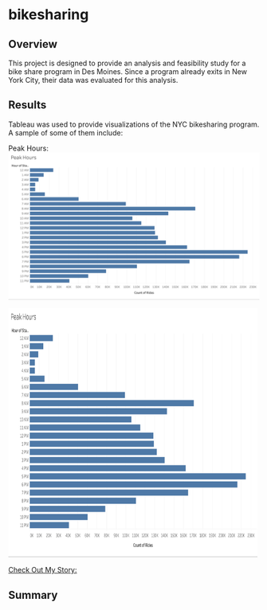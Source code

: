 # bikesharing

## Overview
This project is designed to provide an analysis and feasibility study for a bike share program in Des Moines. Since a program already exits in New York City, their data was evaluated for this analysis.

## Results
Tableau was used to provide visualizations of the NYC bikesharing program. A sample of some of them include:

Peak Hours:
<img src="images/peakHours.png"/>

   <img src="images/peakHours.png" width="500" height="500"/>  


[Check Out My Story:](https://public.tableau.com/profile/devin4105#!/vizhome/ThursdayisthedaytorideinAugust/ThursdayisthedaytorideinAugust)

## Summary
